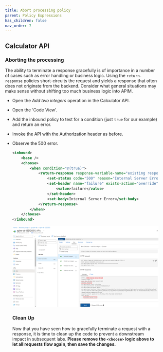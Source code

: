 ```yaml
---
title: Abort processing policy
parent: Policy Expressions
has_children: false
nav_order: 7
---
```



## Calculator API

### Aborting the processing

The ability to terminate a response gracefully is of importance in a number of cases such as error handling or business logic. Using the `return-response` policies short-circuits the request and yields a response that often does not originate from the backend. Consider what general situations may make sense without shifting too much business logic into APIM.

- Open the *Add two integers* operation in the Calculator API.
- Open the 'Code View'.
- Add the inbound policy to test for a condition (just `true` for our example) and return an error.
- Invoke the API with the Authorization header as before. 
- Observe the 500 error.

  ```xml
  <inbound>
      <base />
      <choose>
          <when condition="@(true)">
              <return-response response-variable-name="existing response variable">
                  <set-status code="500" reason="Internal Server Error" />
                  <set-header name="failure" exists-action="override">
                      <value>failure</value>
                  </set-header>
                  <set-body>Internal Server Error</set-body>
              </return-response>
          </when>
      </choose>
  </inbound>
  ```

  ![APIM Policy Abort Response](../../assets/images/apim-policy-abort-response.png)

  ### Clean Up

  Now that you have seen how to gracefully terminate a request with a response, it is time to clean up the code to prevent a downstream impact in subsequent labs. **Please remove the `<choose>` logic above to let all requests flow again, then save the changes.**